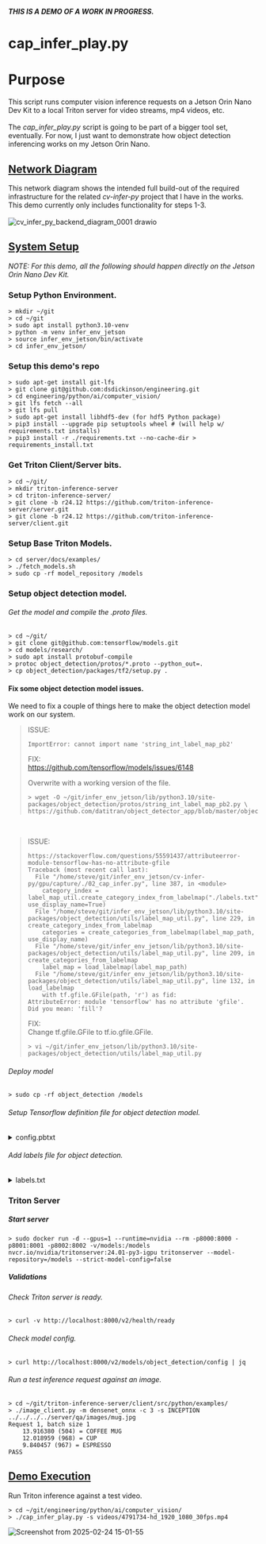 ***THIS IS A DEMO OF A WORK IN PROGRESS.***

# cap_infer_play.py

# Purpose
This script runs computer vision inference requests on a Jetson Orin Nano Dev Kit to a local Triton server for video streams, mp4 videos, etc.<br/><br/>
The _cap_infer_play.py_ script is going to be part of a bigger tool set, eventually. For now, I just want to demonstrate how object detection inferencing works on my Jetson Orin Nano.

## <ins>Network Diagram</ins>
This network diagram shows the intended full build-out of the required infrastructure for the related _cv-infer-py_ project that I have in the works. This demo currently only includes functionality for steps 1-3.<br/><br/>
![cv_infer_py_backend_diagram_0001 drawio](https://github.com/user-attachments/assets/fbed0465-113d-437a-936a-afd45de48051)

## <ins>System Setup</ins>

_NOTE: For this demo, all the following should happen directly on the Jetson Orin Nano Dev Kit._

### Setup Python Environment.
```
> mkdir ~/git
> cd ~/git
> sudo apt install python3.10-venv
> python -m venv infer_env_jetson
> source infer_env_jetson/bin/activate
> cd infer_env_jetson/
```
### Setup this demo's repo
```
> sudo apt-get install git-lfs
> git clone git@github.com:dsdickinson/engineering.git
> cd engineering/python/ai/computer_vision/
> git lfs fetch --all
> git lfs pull
> sudo apt-get install libhdf5-dev (for hdf5 Python package)
> pip3 install --upgrade pip setuptools wheel # (will help w/ requirements.txt installs)
> pip3 install -r ./requirements.txt --no-cache-dir > requirements_install.txt
```

### Get Triton Client/Server bits.
```
> cd ~/git/
> mkdir triton-inference-server
> cd triton-inference-server/
> git clone -b r24.12 https://github.com/triton-inference-server/server.git
> git clone -b r24.12 https://github.com/triton-inference-server/client.git
```

### Setup Base Triton Models.
```
> cd server/docs/examples/
> ./fetch_models.sh
> sudo cp -rf model_repository /models
```

### Setup object detection model.
###### Get the model and compile the .proto files.
```
> cd ~/git/
> git clone git@github.com:tensorflow/models.git
> cd models/research/
> sudo apt install protobuf-compile
> protoc object_detection/protos/*.proto --python_out=.
> cp object_detection/packages/tf2/setup.py .
```

#### Fix some object detection model issues.
We need to fix a couple of things here to make the object detection model work on our system.

> ISSUE:
>
> ```
> ImportError: cannot import name 'string_int_label_map_pb2'
> ```
>
>
> FIX:<br/>
> https://github.com/tensorflow/models/issues/6148
> 
> Overwrite with a working version of the file.
> ```
> > wget -O ~/git/infer_env_jetson/lib/python3.10/site-packages/object_detection/protos/string_int_label_map_pb2.py \
> https://github.com/datitran/object_detector_app/blob/master/object_detection/protos/string_int_label_map_pb2.py
> ```

</br>

> ISSUE:
> ```
> https://stackoverflow.com/questions/55591437/attributeerror-module-tensorflow-has-no-attribute-gfile
> Traceback (most recent call last):
>   File "/home/steve/git/infer_env_jetson/cv-infer-py/gpu/capture/./02_cap_infer.py", line 387, in <module>
>     category_index = label_map_util.create_category_index_from_labelmap("./labels.txt", use_display_name=True)
>   File "/home/steve/git/infer_env_jetson/lib/python3.10/site-packages/object_detection/utils/label_map_util.py", line 229, in create_category_index_from_labelmap
>     categories = create_categories_from_labelmap(label_map_path, use_display_name)
>   File "/home/steve/git/infer_env_jetson/lib/python3.10/site-packages/object_detection/utils/label_map_util.py", line 209, in create_categories_from_labelmap
>     label_map = load_labelmap(label_map_path)
>   File "/home/steve/git/infer_env_jetson/lib/python3.10/site-packages/object_detection/utils/label_map_util.py", line 132, in load_labelmap
>     with tf.gfile.GFile(path, 'r') as fid:
> AttributeError: module 'tensorflow' has no attribute 'gfile'. Did you mean: 'fill'?
> ```
> FIX:<br/>
> Change tf.gfile.GFile to tf.io.gfile.GFile.
> ```
> > vi ~/git/infer_env_jetson/lib/python3.10/site-packages/object_detection/utils/label_map_util.py
> ```

###### Deploy model
```
> sudo cp -rf object_detection /models
```

###### Setup Tensorflow definition file for object detection model.
<details>
<summary>config.pbtxt</summary>
  
```
> sudo vi /models/object_detection/config.pbtxt
name: "detection"
platform: "tensorflow_graphdef"
max_batch_size: 1
input [
  {
    name: "image_tensor"
    data_type: TYPE_UINT8
    format: FORMAT_NHWC
    dims: [ 600, 1024, 3 ]
  }
]
output [
  {
    name: "detection_boxes"
    data_type: TYPE_FP32
    dims: [ 100, 4]
    reshape { shape: [100,4] }
  },
  {
    name: "detection_classes"
    data_type: TYPE_FP32
    dims: [ 100 ]
    reshape { shape: [ 1, 100 ] }
  },
  {
    name: "detection_scores"
    data_type: TYPE_FP32
    dims: [ 100 ]

  },
  {
    name: "num_detections"
    data_type: TYPE_FP32
    dims: [ 1 ]
    reshape { shape: [] }
  }
]
```
</details>

###### Add labels file for object detection.
<details>
<summary>labels.txt</summary>

```
> sudo vi /models/object_detection/labels.txt
item {
  name: "/m/01g317"
  id: 1
  display_name: "person"
}
item {
  name: "/m/0199g"
  id: 2
  display_name: "bicycle"
}
item {
  name: "/m/0k4j"
  id: 3
  display_name: "car"
}
item {
  name: "/m/04_sv"
  id: 4
  display_name: "motorcycle"
}
item {
  name: "/m/05czz6l"
  id: 5
  display_name: "airplane"
}
item {
  name: "/m/01bjv"
  id: 6
  display_name: "bus"
}
item {
  name: "/m/07jdr"
  id: 7
  display_name: "train"
}
item {
  name: "/m/07r04"
  id: 8
  display_name: "truck"
}
item {
  name: "/m/019jd"
  id: 9
  display_name: "boat"
}
item {
  name: "/m/015qff"
  id: 10
  display_name: "traffic light"
}
item {
  name: "/m/01pns0"
  id: 11
  display_name: "fire hydrant"
}
item {
  name: "/m/02pv19"
  id: 13
  display_name: "stop sign"
}
item {
  name: "/m/015qbp"
  id: 14
  display_name: "parking meter"
}
item {
  name: "/m/0cvnqh"
  id: 15
  display_name: "bench"
}
item {
  name: "/m/015p6"
  id: 16
  display_name: "bird"
}
item {
  name: "/m/01yrx"
  id: 17
  display_name: "cat"
}
item {
  name: "/m/0bt9lr"
  id: 18
  display_name: "dog"
}
item {
  name: "/m/03k3r"
  id: 19
  display_name: "horse"
}
item {
  name: "/m/07bgp"
  id: 20
  display_name: "sheep"
}
item {
  name: "/m/01xq0k1"
  id: 21
  display_name: "cow"
}
item {
  name: "/m/0bwd_0j"
  id: 22
  display_name: "elephant"
}
item {
  name: "/m/01dws"
  id: 23
  display_name: "bear"
}
item {
  name: "/m/0898b"
  id: 24
  display_name: "zebra"
}
item {
  name: "/m/03bk1"
  id: 25
  display_name: "giraffe"
}
item {
  name: "/m/01940j"
  id: 27
  display_name: "backpack"
}
item {
  name: "/m/0hnnb"
  id: 28
  display_name: "umbrella"
}
item {
  name: "/m/080hkjn"
  id: 31
  display_name: "handbag"
}
item {
  name: "/m/01rkbr"
  id: 32
  display_name: "tie"
}
item {
  name: "/m/01s55n"
  id: 33
  display_name: "suitcase"
}
item {
  name: "/m/02wmf"
  id: 34
  display_name: "frisbee"
}
item {
  name: "/m/071p9"
  id: 35
  display_name: "skis"
}
item {
  name: "/m/06__v"
  id: 36
  display_name: "snowboard"
}
item {
  name: "/m/018xm"
  id: 37
  display_name: "sports ball"
}
item {
  name: "/m/02zt3"
  id: 38
  display_name: "kite"
}
item {
  name: "/m/03g8mr"
  id: 39
  display_name: "baseball bat"
}
item {
  name: "/m/03grzl"
  id: 40
  display_name: "baseball glove"
}
item {
  name: "/m/06_fw"
  id: 41
  display_name: "skateboard"
}
item {
  name: "/m/019w40"
  id: 42
  display_name: "surfboard"
}
item {
  name: "/m/0dv9c"
  id: 43
  display_name: "tennis racket"
}
item {
  name: "/m/04dr76w"
  id: 44
  display_name: "bottle"
}
item {
  name: "/m/09tvcd"
  id: 46
  display_name: "wine glass"
}
item {
  name: "/m/08gqpm"
  id: 47
  display_name: "cup"
}
item {
  name: "/m/0dt3t"
  id: 48
  display_name: "fork"
}
item {
  name: "/m/04ctx"
  id: 49
  display_name: "knife"
}
item {
  name: "/m/0cmx8"
  id: 50
  display_name: "spoon"
}
item {
  name: "/m/04kkgm"
  id: 51
  display_name: "bowl"
}
item {
  name: "/m/09qck"
  id: 52
  display_name: "banana"
}
item {
  name: "/m/014j1m"
  id: 53
  display_name: "apple"
}
item {
  name: "/m/0l515"
  id: 54
  display_name: "sandwich"
}
item {
  name: "/m/0cyhj_"
  id: 55
  display_name: "orange"
}
item {
  name: "/m/0hkxq"
  id: 56
  display_name: "broccoli"
}
item {
  name: "/m/0fj52s"
  id: 57
  display_name: "carrot"
}
item {
  name: "/m/01b9xk"
  id: 58
  display_name: "hot dog"
}
item {
  name: "/m/0663v"
  id: 59
  display_name: "pizza"
}
item {
  name: "/m/0jy4k"
  id: 60
  display_name: "donut"
}
item {
  name: "/m/0fszt"
  id: 61
  display_name: "cake"
}
item {
  name: "/m/01mzpv"
  id: 62
  display_name: "chair"
}
item {
  name: "/m/02crq1"
  id: 63
  display_name: "couch"
}
item {
  name: "/m/03fp41"
  id: 64
  display_name: "potted plant"
}
item {
  name: "/m/03ssj5"
  id: 65
  display_name: "bed"
}
item {
  name: "/m/04bcr3"
  id: 67
  display_name: "dining table"
}
item {
  name: "/m/09g1w"
  id: 70
  display_name: "toilet"
}
item {
  name: "/m/07c52"
  id: 72
  display_name: "tv"
}
item {
  name: "/m/01c648"
  id: 73
  display_name: "laptop"
}
item {
  name: "/m/020lf"
  id: 74
  display_name: "mouse"
}
item {
  name: "/m/0qjjc"
  id: 75
  display_name: "remote"
}
item {
  name: "/m/01m2v"
  id: 76
  display_name: "keyboard"
}
item {
  name: "/m/050k8"
  id: 77
  display_name: "cell phone"
}
item {
  name: "/m/0fx9l"
  id: 78
  display_name: "microwave"
}
item {
  name: "/m/029bxz"
  id: 79
  display_name: "oven"
}
item {
  name: "/m/01k6s3"
  id: 80
  display_name: "toaster"
}
item {
  name: "/m/0130jx"
  id: 81
  display_name: "sink"
}
item {
  name: "/m/040b_t"
  id: 82
  display_name: "refrigerator"
}
item {
  name: "/m/0bt_c3"
  id: 84
  display_name: "book"
}
item {
  name: "/m/01x3z"
  id: 85
  display_name: "clock"
}
item {
  name: "/m/02s195"
  id: 86
  display_name: "vase"
}
item {
  name: "/m/01lsmm"
  id: 87
  display_name: "scissors"
}
item {
  name: "/m/0kmg4"
  id: 88
  display_name: "teddy bear"
}
item {
  name: "/m/03wvsk"
  id: 89
  display_name: "hair drier"
}
item {
  name: "/m/012xff"
  id: 90
  display_name: "toothbrush"
}
```
</details>

### Triton Server
##### Start server
```
> sudo docker run -d --gpus=1 --runtime=nvidia --rm -p8000:8000 -p8001:8001 -p8002:8002 -v/models:/models nvcr.io/nvidia/tritonserver:24.01-py3-igpu tritonserver --model-repository=/models --strict-model-config=false
```

##### Validations
###### Check Triton server is ready.
```
> curl -v http://localhost:8000/v2/health/ready
```

###### Check model config.
```
> curl http://localhost:8000/v2/models/object_detection/config | jq
```

###### Run a test inference request against an image.
```
> cd ~/git/triton-inference-server/client/src/python/examples/
> ./image_client.py -m densenet_onnx -c 3 -s INCEPTION ../../../../server/qa/images/mug.jpg
Request 1, batch size 1
    13.916380 (504) = COFFEE MUG
    12.018959 (968) = CUP
    9.840457 (967) = ESPRESSO
PASS
```

## <ins>Demo Execution</ins>
Run Triton inference against a test video.
```
> cd ~/git/engineering/python/ai/computer_vision/
> ./cap_infer_play.py -s videos/4791734-hd_1920_1080_30fps.mp4
```
![Screenshot from 2025-02-24 15-01-55](https://github.com/user-attachments/assets/ebea5dd3-a51b-4a96-90aa-56df03ad2f53)
